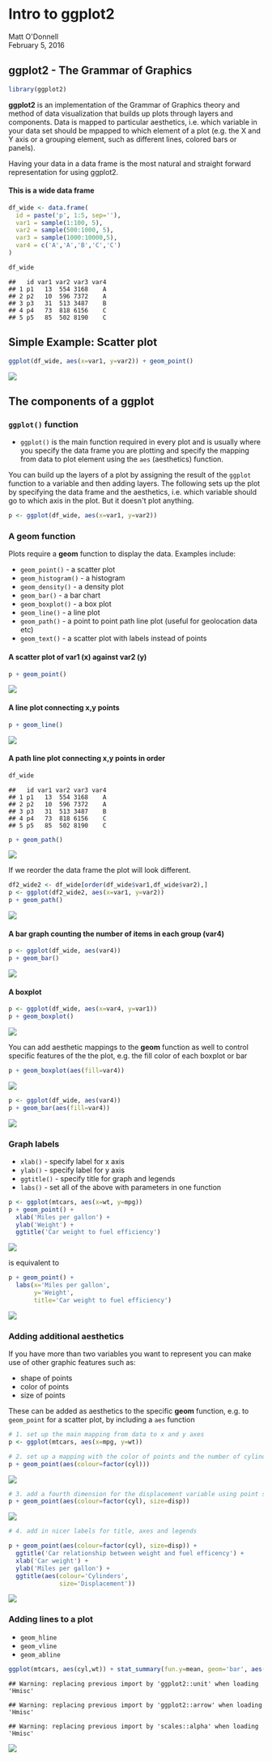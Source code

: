 # Intro to ggplot2
Matt O'Donnell  
February 5, 2016  

## ggplot2 - The Grammar of Graphics


```r
library(ggplot2)
```

__ggplot2__ is an implementation of the Grammar of Graphics theory and method of data visualization that builds up plots through layers and components. Data is mapped to particular aesthetics, i.e. which variable in your data set should be mpapped to which element of a plot (e.g. the X and Y axis or a grouping element, such as different lines, colored bars or panels).

Having your data in a data frame is the most natural and straight forward representation for using ggplot2. 

#### This is a __wide__ data frame


```r
df_wide <- data.frame(
  id = paste('p', 1:5, sep=''),
  var1 = sample(1:100, 5),
  var2 = sample(500:1000, 5),
  var3 = sample(1000:10000,5),
  var4 = c('A','A','B','C','C')
)

df_wide
```

```
##   id var1 var2 var3 var4
## 1 p1   13  554 3168    A
## 2 p2   10  596 7372    A
## 3 p3   31  513 3487    B
## 4 p4   73  818 6156    C
## 5 p5   85  502 8190    C
```

## Simple Example: Scatter plot


```r
ggplot(df_wide, aes(x=var1, y=var2)) + geom_point()
```

![](ggplot_intro_files/figure-html/unnamed-chunk-3-1.png)


## The components of a ggplot

### ``ggplot()`` function

* ``ggplot()`` is the main function required in every plot and is usually where you specify the data frame you are plotting and specify the mapping from data to plot element using the ``aes`` (aesthetics) function. 

You can build up the layers of a plot by assigning the result of the ``ggplot`` function to a variable and then adding layers. The following sets up the plot by specifying the data frame and the aesthetics, i.e. which variable should go to which axis in the plot. But it doesn't plot anything.


```r
p <- ggplot(df_wide, aes(x=var1, y=var2))
```

### A __geom__ function

Plots require a __geom__ function to display the data. Examples include:

* ``geom_point()`` - a scatter plot
* ``geom_histogram()`` - a histogram
* ``geom_density()`` - a density plot
* ``geom_bar()`` - a bar chart
* ``geom_boxplot()`` - a box plot
* ``geom_line()`` - a line plot
* ``geom_path()`` - a point to point path line plot (useful for geolocation data etc)
* ``geom_text()`` - a scatter plot with labels instead of points

#### A scatter plot of var1 (x) against var2 (y)


```r
p + geom_point()
```

![](ggplot_intro_files/figure-html/unnamed-chunk-5-1.png)


#### A line plot connecting x,y points


```r
p + geom_line()
```

![](ggplot_intro_files/figure-html/unnamed-chunk-6-1.png)


#### A path line plot connecting x,y points in order




```r
df_wide
```

```
##   id var1 var2 var3 var4
## 1 p1   13  554 3168    A
## 2 p2   10  596 7372    A
## 3 p3   31  513 3487    B
## 4 p4   73  818 6156    C
## 5 p5   85  502 8190    C
```

```r
p + geom_path()
```

![](ggplot_intro_files/figure-html/unnamed-chunk-7-1.png)

If we reorder the data frame the plot will look different.


```r
df2_wide2 <- df_wide[order(df_wide$var1,df_wide$var2),]
p <- ggplot(df2_wide2, aes(x=var1, y=var2))
p + geom_path()
```

![](ggplot_intro_files/figure-html/unnamed-chunk-8-1.png)


#### A bar graph counting the number of items in each group (var4)


```r
p <- ggplot(df_wide, aes(var4)) 
p + geom_bar()
```

![](ggplot_intro_files/figure-html/unnamed-chunk-9-1.png)


#### A boxplot 


```r
p <- ggplot(df_wide, aes(x=var4, y=var1)) 
p + geom_boxplot()
```

![](ggplot_intro_files/figure-html/unnamed-chunk-10-1.png)

You can add aesthetic mappings to the __geom__ function as well to control specific features of the the plot, e.g. the fill color of each boxplot or bar


```r
p + geom_boxplot(aes(fill=var4))
```

![](ggplot_intro_files/figure-html/unnamed-chunk-11-1.png)


```r
p <- ggplot(df_wide, aes(var4))
p + geom_bar(aes(fill=var4))
```

![](ggplot_intro_files/figure-html/unnamed-chunk-12-1.png)


### Graph labels

* ``xlab()`` - specify label for x axis
* ``ylab()`` - specify label for y axis
* ``ggtitle()`` - specify title for graph and legends
* ``labs()`` - set all of the above with parameters in one function


```r
p <- ggplot(mtcars, aes(x=wt, y=mpg))
p + geom_point() +
  xlab('Miles per gallon') +
  ylab('Weight') +
  ggtitle('Car weight to fuel efficiency')
```

![](ggplot_intro_files/figure-html/unnamed-chunk-13-1.png)

is equivalent to


```r
p + geom_point() + 
  labs(x='Miles per gallon', 
       y='Weight',
       title='Car weight to fuel efficiency')
```

![](ggplot_intro_files/figure-html/unnamed-chunk-14-1.png)

### Adding additional aesthetics 

If you have more than two variables you want to represent you can make use of other graphic features such as:

* shape of points
* color of points
* size of points

These can be added as aesthetics to the specific __geom__ function, e.g. to ``geom_point`` for a scatter plot, by including a ``aes`` function


```r
# 1. set up the main mapping from data to x and y axes
p <- ggplot(mtcars, aes(x=mpg, y=wt))

# 2. set up a mapping with the color of points and the number of cylinders (needs to be treated as a factor not an numeric using factor())
p + geom_point(aes(colour=factor(cyl)))
```

![](ggplot_intro_files/figure-html/unnamed-chunk-15-1.png)


```r
# 3. add a fourth dimension for the displacement variable using point size
p + geom_point(aes(colour=factor(cyl), size=disp))
```

![](ggplot_intro_files/figure-html/unnamed-chunk-16-1.png)



```r
# 4. add in nicer labels for title, axes and legends

p + geom_point(aes(colour=factor(cyl), size=disp)) +
  ggtitle('Car relationship between weight and fuel efficency') +
  xlab('Car weight') +
  ylab('Miles per gallon') +
  ggtitle(aes(colour='Cylinders',
              size='Displacement'))
```

![](ggplot_intro_files/figure-html/unnamed-chunk-17-1.png)


### Adding lines to a plot

* ``geom_hline``
* ``geom_vline``
* ``geom_abline``






```r
ggplot(mtcars, aes(cyl,wt)) + stat_summary(fun.y=mean, geom='bar', aes(fill=factor(cyl))) + stat_summary(fun.data=mean_cl_boot, geom='errorbar', width=0.2)
```

```
## Warning: replacing previous import by 'ggplot2::unit' when loading 'Hmisc'
```

```
## Warning: replacing previous import by 'ggplot2::arrow' when loading 'Hmisc'
```

```
## Warning: replacing previous import by 'scales::alpha' when loading 'Hmisc'
```

![](ggplot_intro_files/figure-html/unnamed-chunk-18-1.png)
